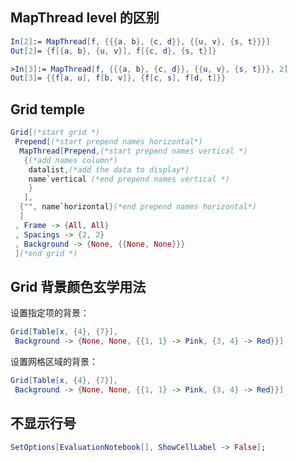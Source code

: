 ## MapThread level 的区别

```mathematica
In[2]:= MapThread[f, {{{a, b}, {c, d}}, {{u, v}, {s, t}}}]
Out[2]= {f[{a, b}, {u, v}], f[{c, d}, {s, t}]}
```

```mathematica
>In[3]:= MapThread[f, {{{a, b}, {c, d}}, {{u, v}, {s, t}}}, 2]
Out[3]= {{f[a, u], f[b, v]}, {f[c, s], f[d, t]}}
```

## Grid temple

```mathematica
Grid[(*start grid *)
 Prepend[(*start prepend names horizontal*)
  MapThread[Prepend,(*start prepend names vertical *)
   {(*add names column*)
    datalist,(*add the data to display*)
    name`vertical (*end prepend names vertical *)
    }
   ],
  {"", name`horizontal}(*end prepend names horizontal*)
  ]
 , Frame -> {All, All}
 , Spacings -> {2, 2}
 , Background -> {None, {{None, None}}}
 ](*end grid *)
```

## Grid 背景颜色玄学用法

设置指定项的背景：

```mathematica
Grid[Table[x, {4}, {7}], 
 Background -> {None, None, {{1, 1} -> Pink, {3, 4} -> Red}}]
```

设置网格区域的背景：

```mathematica
Grid[Table[x, {4}, {7}], 
 Background -> {None, None, {{1, 1} -> Pink, {3, 4} -> Red}}]
```

## 不显示行号

```mathematica
SetOptions[EvaluationNotebook[], ShowCellLabel -> False];
```







